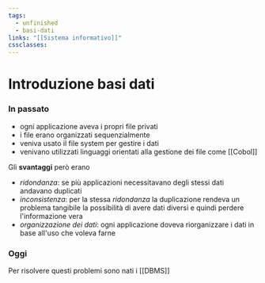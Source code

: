 ```yaml
---
tags:
  - unfinished
  - basi-dati
links: "[[Sistema informativo]]"
cssclasses:
---
```

# Introduzione basi dati

### In passato
- ogni applicazione aveva i propri file privati
- i file erano organizzati sequenzialmente 
- veniva usato il file system per gestire i dati
- venivano utilizzati linguaggi orientati alla gestione dei file come [[Cobol]]

Gli **svantaggi** però erano
- *ridondanza*: se più applicazioni necessitavano degli stessi dati andavano duplicati
- *inconsistenza*: per la stessa *ridondanza* la duplicazione rendeva un problema tangibile la possibilità di avere dati diversi e quindi perdere l'informazione vera
- *organizzazione dei dati*: ogni applicazione doveva riorganizzare i dati in base all'uso che voleva farne

### Oggi
Per risolvere questi problemi sono nati i [[DBMS]]
